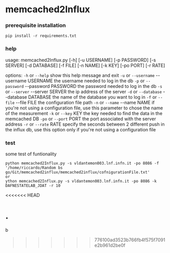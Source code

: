 # memcached2Influx

### prerequisite installation

`pip install -r requirements.txt`

### help
usage: memcached2Influx.py [-h] [-u USERNAME] [-p PASSWORD] [-s SERVER] [-d DATABASE]
                           [-f FILE] [-n NAME] [-k KEY] [-po PORT] [-r RATE]

options:
  `-h` or `--help`	show this help message and exit
  `-u` or `--username` --username USERNAME
                        the username needed to log in the db
  `-p` or `--password` --password PASSWORD
                        the password needed to log in the db
  `-s` or `--server` --server SERVER
                        the ip address of the server
  `-d` or `--database` --database DATABASE
                        the name of the database you want to log in
  `-f` or `--file` --file FILE  the configuration file path
  `-n` or `--name` --name NAME  if you're not using a configuration file, use this parameter to
                        chose the name of the measurement
  `-k` or `--key` KEY     the key needed to find the data in the memcached DB
  `-po` or `--port` PORT	the port associated with the server address
  `-r` or `--rate` RATE  specify the seconds between 2 different push in the influx db,
                        use this option only if you're not using a configuration file

### test
some test of funtionality
```
python memcached2Influx.py -s vldantemon003.lnf.infn.it -po 8086 -f '/home/riccardo/Random bs go/Git/memcached2influx/memcached2influx/cofnigurationFile.txt' 
or
ython memcached2Influx.py -s vldantemon003.lnf.infn.it -po 8086 -k DAFNESTATELAB_JDAT -r 10
```
<<<<<<< HEAD

.
=======
b
>>>>>>> 776100ad3523b766fb4f575f7091e2b961d2be0f
